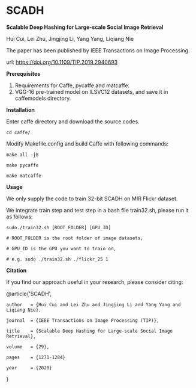 # SCADH
**Scalable Deep Hashing for Large-scale Social Image Retrieval**

Hui Cui, Lei Zhu, Jingjing Li, Yang Yang, Liqiang Nie

The paper has been published by IEEE Transactions on Image Processing.

url: https://doi.org/10.1109/TIP.2019.2940693


**Prerequisites**
1.	Requirements for Caffe, pycaffe and matcaffe.
2.	VGG-16 pre-trained model on ILSVC12 datasets, and save it in caffemodels directory.


**Installation**

Enter caffe directory and download the source codes.

    cd caffe/
    
Modify Makefile.config and build Caffe with following commands:

    make all -j8
    
    make pycaffe
    
    make matcaffe
    
    
    
**Usage**

We only supply the code to train 32-bit SCADH on MIR Flickr dataset.

We integrate train step and test step in a bash file train32.sh, please run it as follows:

    sudo./train32.sh [ROOT_FOLDER] [GPU_ID]
    
    # ROOT_FOLDER is the root folder of image datasets,
    
    # GPU_ID is the GPU you want to train on,
    
    # e.g. sudo ./train32.sh ./flickr_25 1
    
  
  
**Citation**

If you find our approach useful in your research, please consider citing:

@article{'SCADH',

    author   = {Hui Cui and Lei Zhu and Jingjing Li and Yang Yang and Liqiang Nie},
    
    journal  = {IEEE Transactions on Image Processing (TIP)}, 
    
    title    = {Scalable Deep Hashing for Large-scale Social Image Retrieval},
    
    volume   = {29},
    
    pages    = {1271-1284}
    
    year     = {2020}
    
}
